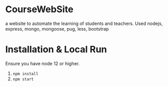# CourseWebSite
a website to automate the learning of students and teachers. Used nodejs, express, mongo, mongoose, pug, less, bootstrap

# Installation & Local Run
Ensure you have node 12 or higher.

1. `npm install`
2. `npm start`


